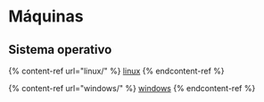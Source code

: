 # Máquinas

## Sistema operativo

{% content-ref url="linux/" %}
[linux](linux/)
{% endcontent-ref %}

{% content-ref url="windows/" %}
[windows](windows/)
{% endcontent-ref %}
